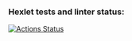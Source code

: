 ### Hexlet tests and linter status:
[![Actions Status](https://github.com/foxy-chay/python-project-lvl1/workflows/hexlet-check/badge.svg)](https://github.com/foxy-chay/python-project-lvl1/actions)